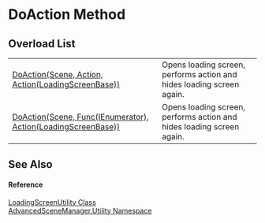 # DoAction Method


## Overload List
<table>
<tr>
<td><a href="M_AdvancedSceneManager_Utility_LoadingScreenUtility_DoAction.md">DoAction(Scene, Action, Action(LoadingScreenBase))</a></td>
<td>Opens loading screen, performs action and hides loading screen again.</td></tr>
<tr>
<td><a href="M_AdvancedSceneManager_Utility_LoadingScreenUtility_DoAction_1.md">DoAction(Scene, Func(IEnumerator), Action(LoadingScreenBase))</a></td>
<td>Opens loading screen, performs action and hides loading screen again.</td></tr>
</table>

## See Also


#### Reference
<a href="T_AdvancedSceneManager_Utility_LoadingScreenUtility.md">LoadingScreenUtility Class</a>  
<a href="N_AdvancedSceneManager_Utility.md">AdvancedSceneManager.Utility Namespace</a>  

